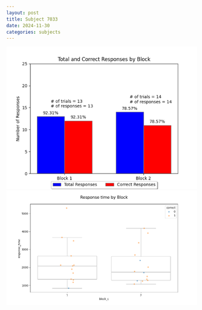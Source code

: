 ```yaml
---
layout: post
title: Subject 7033
date: 2024-11-30
categories: subjects
---
```


![](data/7033/run-17/7033_ATS_responses.png)
![](data/7033/run-17/7033_ATS_rt.png)
